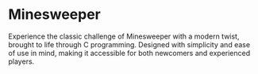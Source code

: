 # Minesweeper
Experience the classic challenge of Minesweeper with a modern twist, brought to life through C programming. Designed with simplicity and ease of use in mind, making it accessible for both newcomers and experienced players. 
